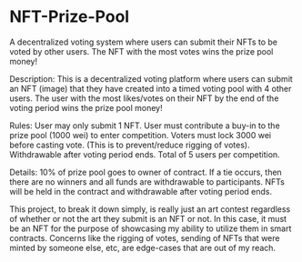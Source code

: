 # NFT-Prize-Pool

A decentralized voting system where users can submit their NFTs to be voted by other users. The NFT with the most votes wins the prize pool money!

Description:
This is a decentralized voting platform where users can submit an NFT (image) that they have created into a timed voting pool with 4 other users.
The user with the most likes/votes on their NFT by the end of the voting period wins the prize pool money!

Rules:
User may only submit 1 NFT.
User must contribute a buy-in to the prize pool (1000 wei) to enter competition.
Voters must lock 3000 wei before casting vote. (This is to prevent/reduce rigging of votes). Withdrawable after voting period ends.
Total of 5 users per competition.

Details:
10% of prize pool goes to owner of contract. If a tie occurs, then there are no winners and all funds are withdrawable to participants. NFTs will be held in the contract and withdrawable after voting period ends.

This project, to break it down simply, is really just an art contest regardless of whether or not the art they submit is an NFT or not. In this case, it must be an NFT for the purpose of showcasing my ability to utilize them in smart contracts. Concerns like the rigging of votes, sending of NFTs that were minted by someone else, etc, are edge-cases that are out of my reach.
